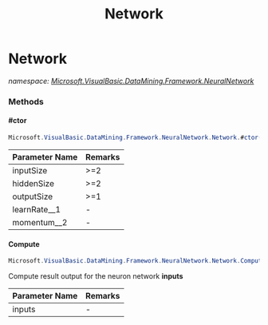 ﻿---
title: Network
---

# Network
_namespace: [Microsoft.VisualBasic.DataMining.Framework.NeuralNetwork](N-Microsoft.VisualBasic.DataMining.Framework.NeuralNetwork.html)_



### Methods

#### #ctor
```csharp
Microsoft.VisualBasic.DataMining.Framework.NeuralNetwork.Network.#ctor(System.Int32,System.Int32,System.Int32,System.Double,System.Double,Microsoft.VisualBasic.DataMining.Framework.NeuralNetwork.IFuncs.IActivationFunction)
```


|Parameter Name|Remarks|
|--------------|-------|
|inputSize|>=2|
|hiddenSize|>=2|
|outputSize|>=1|
|learnRate__1|-|
|momentum__2|-|


#### Compute
```csharp
Microsoft.VisualBasic.DataMining.Framework.NeuralNetwork.Network.Compute(System.Double[])
```
Compute result output for the neuron network **inputs**

|Parameter Name|Remarks|
|--------------|-------|
|inputs|-|





